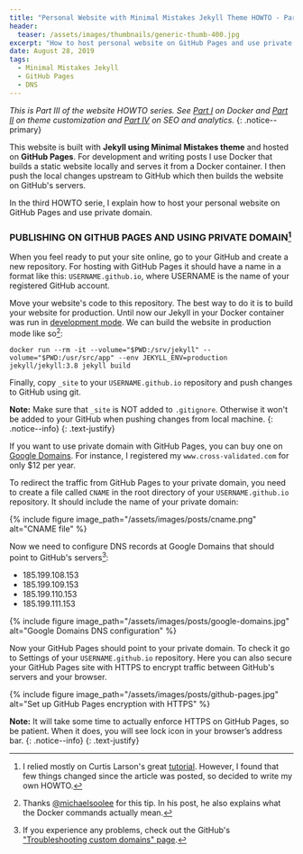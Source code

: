 ```yaml
---
title: "Personal Website with Minimal Mistakes Jekyll Theme HOWTO - Part III"
header:
  teaser: /assets/images/thumbnails/generic-thumb-400.jpg
excerpt: "How to host personal website on GitHub Pages and use private domain"
date: August 28, 2019
tags:
  - Minimal Mistakes Jekyll
  - GitHub Pages
  - DNS
---
```


_This is Part III of the website HOWTO series. See [Part I](/Personal-website-with-Minimal-Mistakes-Jekyll-Theme-HOWTO-Part-I) on Docker and [Part II](/Personal-website-with-Minimal-Mistakes-Jekyll-Theme-HOWTO-Part-II) on theme customization and [Part IV](/Personal-website-with-Minimal-Mistakes-Jekyll-Theme-HOWTO-Part-IV) on SEO and analytics._
{: .notice--primary}
&nbsp;
&nbsp;

This website is built with **Jekyll using Minimal Mistakes theme** and hosted on **GitHub Pages**. For development and writing posts I use Docker that builds a static website locally and serves it from a Docker container. I then push the local changes upstream to GitHub which then builds the website on GitHub's servers.

In the third HOWTO serie, I explain how to host your personal website on GitHub Pages and use private domain.

### PUBLISHING ON GITHUB PAGES AND USING PRIVATE DOMAIN[^ft1]


When you feel ready to put your site online, go to your GitHub and create a new repository. For hosting with GitHub Pages it should have a name in a format like this:
`USERNAME.github.io`, where USERNAME is the name of your registered GitHub account.  

Move your website's code to this repository. The best way to do it is to build your website for production. Until now our Jekyll in your Docker container was run in [development mode](https://jekyllrb.com/docs/configuration/environments/). We can build the website in production mode like so[^ft2]:

```docker
docker run --rm -it --volume="$PWD:/srv/jekyll" --volume="$PWD:/usr/src/app" --env JEKYLL_ENV=production jekyll/jekyll:3.8 jekyll build
```

Finally, copy `_site` to your `USERNAME.github.io` repository and push changes to GitHub using git.

<i class="far fa-sticky-note"></i> **Note:** Make sure that `_site` is NOT added to `.gitignore`. Otherwise it won't be added to your GitHub when pushing changes from local machine.
{: .notice--info}
{: .text-justify}

If you want to use private domain with GitHub Pages, you can buy one on [Google Domains](https://domains.google.com/m/registrar/search). For instance, I registered my `www.cross-validated.com` for only $12 per year. 

To redirect the traffic from GitHub Pages to your private domain, you need to create a file called `CNAME` in the root directory of your `USERNAME.github.io` repository. It should include the name of your private domain:

{% include figure image_path="/assets/images/posts/cname.png" alt="CNAME file" %}

Now we need to configure DNS records at Google Domains that should point to GitHub's servers[^ft3]:  

* 185.199.108.153
* 185.199.109.153
* 185.199.110.153
* 185.199.111.153

{% include figure image_path="/assets/images/posts/google-domains.jpg" alt="Google Domains DNS configuration" %}


Now your GitHub Pages should point to your private domain. To check it go to Settings of your  `USERNAME.github.io` repository. Here you can also secure your GitHub Pages site with HTTPS to encrypt traffic between GitHub's servers and your browser. 

{% include figure image_path="/assets/images/posts/github-pages.jpg" alt="Set up GitHub Pages encryption with HTTPS" %}

<i class="far fa-sticky-note"></i> **Note:** It will take some time to actually enforce HTTPS on GitHub Pages, so be patient. When it does, you will see lock icon in your browser’s address bar.
{: .notice--info}
{: .text-justify}

[^ft1]: I relied mostly on Curtis Larson's great [tutorial](http://www.curtismlarson.com/blog/2015/04/12/github-pages-google-domains/). However, I found that few things changed since the article was posted, so decided to write my own HOWTO.
[^ft2]: Thanks [@michaelsoolee](https://michaelsoolee.com/compile-jekyll-site-docker/) for this tip. In his post, he also explains what the Docker commands actually mean.
[^ft3]: If you experience any problems, check out the GitHub's ["Troubleshooting custom domains" page](https://help.github.com/en/articles/troubleshooting-custom-domains).
